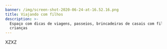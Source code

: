 ```yaml
---
banner: /img/screen-shot-2020-06-24-at-16.52.16.png
title: Viajando com filhos
description: >-
  Espaço com dicas de viagens, passeios, brincadeiras de casais com filhos entre
  crianças
---
```

XZXZ
